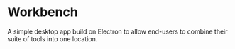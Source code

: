# Workbench
A simple desktop app build on Electron to allow end-users to combine their suite of tools into one location.
